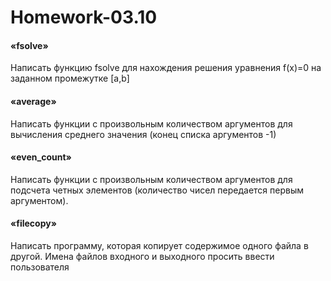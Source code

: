 # Homework-03.10
<h4>«fsolve»</h4>
Написать функцию fsolve для нахождения решения уравнения f(x)=0 на заданном промежутке [a,b]</br>
<h4>«average»</h4>
Написать функции с произвольным количеством аргументов для вычисления среднего значения (конец списка аргументов -1)</br>
<h4>«even_count»</h4>
Написать функции с произвольным количеством аргументов для подсчета четных элементов (количество чисел передается первым аргументом).</br>
<h4>«filecopy»</h4>
Написать программу, которая копирует содержимое одного файла в другой. Имена файлов входного и выходного просить ввести пользователя